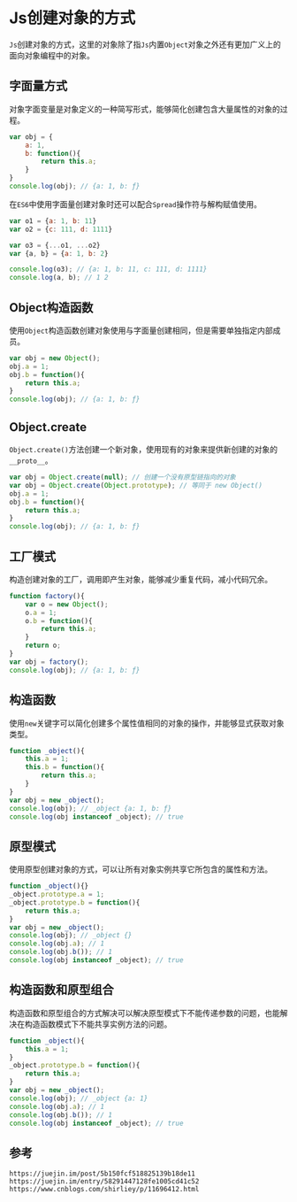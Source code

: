 # Js创建对象的方式
`Js`创建对象的方式，这里的对象除了指`Js`内置`Object`对象之外还有更加广义上的面向对象编程中的对象。

## 字面量方式
对象字面变量是对象定义的一种简写形式，能够简化创建包含大量属性的对象的过程。

```javascript
var obj = {
    a: 1,
    b: function(){
        return this.a;
    }
}
console.log(obj); // {a: 1, b: ƒ}
```

在`ES6`中使用字面量创建对象时还可以配合`Spread`操作符与解构赋值使用。

```javascript
var o1 = {a: 1, b: 11}
var o2 = {c: 111, d: 1111}

var o3 = {...o1, ...o2}
var {a, b} = {a: 1, b: 2}

console.log(o3); // {a: 1, b: 11, c: 111, d: 1111}
console.log(a, b); // 1 2
```

## Object构造函数
使用`Object`构造函数创建对象使用与字面量创建相同，但是需要单独指定内部成员。

```javascript
var obj = new Object();
obj.a = 1;
obj.b = function(){
    return this.a;
}
console.log(obj); // {a: 1, b: ƒ}
```

## Object.create
`Object.create()`方法创建一个新对象，使用现有的对象来提供新创建的对象的`__proto__`。

```javascript
var obj = Object.create(null); // 创建一个没有原型链指向的对象
var obj = Object.create(Object.prototype); // 等同于 new Object()
obj.a = 1;
obj.b = function(){
    return this.a;
}
console.log(obj); // {a: 1, b: ƒ}

```

## 工厂模式
构造创建对象的工厂，调用即产生对象，能够减少重复代码，减小代码冗余。

```javascript
function factory(){
    var o = new Object();
    o.a = 1;
    o.b = function(){
        return this.a;
    }
    return o;
}
var obj = factory();
console.log(obj); // {a: 1, b: ƒ}
```

## 构造函数
使用`new`关键字可以简化创建多个属性值相同的对象的操作，并能够显式获取对象类型。

```javascript
function _object(){
    this.a = 1;
    this.b = function(){
        return this.a;
    }
}
var obj = new _object();
console.log(obj); // _object {a: 1, b: ƒ}
console.log(obj instanceof _object); // true
```

## 原型模式
使用原型创建对象的方式，可以让所有对象实例共享它所包含的属性和方法。

```javascript
function _object(){}
_object.prototype.a = 1;
_object.prototype.b = function(){
    return this.a;
}
var obj = new _object();
console.log(obj); // _object {}
console.log(obj.a); // 1
console.log(obj.b()); // 1
console.log(obj instanceof _object); // true
```

## 构造函数和原型组合
构造函数和原型组合的方式解决可以解决原型模式下不能传递参数的问题，也能解决在构造函数模式下不能共享实例方法的问题。

```javascript
function _object(){
    this.a = 1;
}
_object.prototype.b = function(){
    return this.a;
}
var obj = new _object();
console.log(obj); // _object {a: 1}
console.log(obj.a); // 1
console.log(obj.b()); // 1
console.log(obj instanceof _object); // true
```




## 参考

```
https://juejin.im/post/5b150fcf518825139b18de11
https://juejin.im/entry/58291447128fe1005cd41c52
https://www.cnblogs.com/shirliey/p/11696412.html
```
